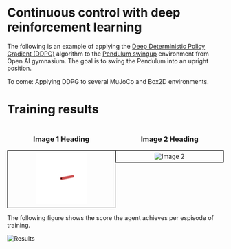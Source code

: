 # Continuous control with deep reinforcement learning
The following is an example of applying the [Deep Deterministic Policy Gradient (DDPG)](https://arxiv.org/pdf/1509.02971.pdf) algorithm to the [Pendulum swingup](https://www.gymlibrary.dev/environments/classic_control/pendulum/) environment from Open AI gymnasium. The goal is to swing the Pendulum into an upright position.

To come: Applying DDPG to several MuJoCo and Box2D environments. 

# Training results

<div style="display: flex;">

  <div style="flex: 1; text-align: center;">
    <h3>Image 1 Heading</h3>
    <div style="border: 1px solid black; padding: 5px;">
      <img src="Pendulum_results/run20.gif" alt="Image 1" style="max-width: 50%;">
    </div>
  </div>

  <div style="flex: 1; text-align: center;">
    <h3>Image 2 Heading</h3>
    <div style="border: 1px solid black; padding: 5px;">
      <img src="Pendulum_results/run50.gif" alt="Image 2" style="max-width: 50%;">
    </div>
  </div>

</div>

The following figure shows the score the agent achieves per espisode of training.

![Results](https://github.com/MattZackey/Deep-Deterministic-Policy-Gradient/blob/main/Training%20results.png?raw=true) 
